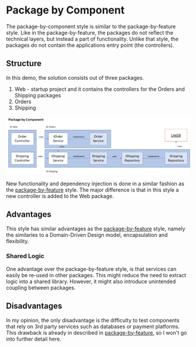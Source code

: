 # Package by Component

The package-by-component style is similar to the package-by-feature style.
Like in the package-by-feature, the packages do not reflect the technical layers, but instead a part of functionality. Unlike that style, the packages do not contain the applications entry point (the controllers).

## Structure
In this demo, the solution consists out of three packages.

1. Web - startup project and it contains the controllers for the Orders and Shipping packages
2. Orders
3. Shipping

![component architecture](./architecture.png)

New functionality and dependency injection is done in a similar fashion as the [package-by-feature](../Sliced/README.md) style. The major difference is that in this style a new controller is added to the Web package.

## Advantages
This style has similar advantages as the [package-by-feature](../Sliced/README.md) style, namely the similaries to a Domain-Driven Design model, encapsulation and flexibility.

### Shared Logic
One advantage over the package-by-feature style, is that services can easily be re-used in other packages. This might reduce the need to extract logic into a shared library. However, it might also introduce unintended coupling between packages.

## Disadvantages
In my opinion, the only disadvantage is the difficulty to test components that rely on 3rd party services such as databases or payment platforms. This drawback is already in described in [package-by-feature](../Sliced/README.md), so I won't go into further detail here.
